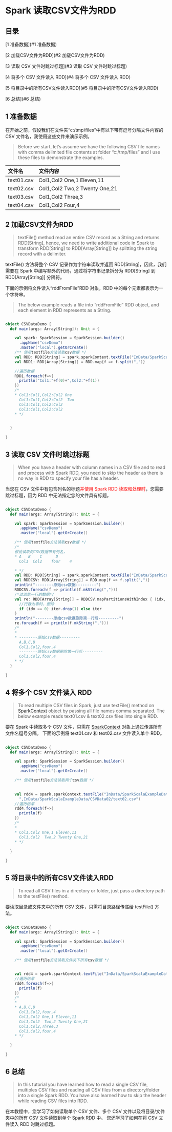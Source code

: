 # Spark 读取CSV文件为RDD

## 目录

[1 准备数据](#1 准备数据)

[2 加载CSV文件为RDD](#2 加载CSV文件为RDD)

[3 读取 CSV 文件时跳过标题](#3 读取 CSV 文件时跳过标题)

[4 将多个 CSV 文件读入 RDD](#4 将多个 CSV 文件读入 RDD)

[5 将目录中的所有CSV文件读入RDD](#5 将目录中的所有CSV文件读入RDD)

[6 总结](#6 总结)

## 1 准备数据

在开始之前，假设我们在文件夹“c:/tmp/files”中有以下带有逗号分隔文件内容的 CSV 文件名，我使用这些文件来演示示例。

> Before we start, let’s assume we have the following CSV file names with comma delimited file contents at folder “c:/tmp/files” and I use these files to demonstrate the examples.

| 文件名     | 文件内容                       |
| :--------- | :----------------------------- |
| text01.csv | Col1,Col2 One,1 Eleven,11      |
| text02.csv | Col1,Col2  Two,2 Twenty One,21 |
| text03.csv | Col1,Col2  Three,3             |
| text04.csv | Col1,Col2  Four,4              |

## 2 加载CSV文件为RDD

> textFile() method read an entire CSV record as a String and returns RDD[String], hence, we need to write additional code in Spark to transform RDD[String] to RDD[Array[String]] by splitting the string record with a delimiter.

textFile() 方法将整个 CSV 记录作为字符串读取并返回 RDD[String]，因此，我们需要在 Spark 中编写额外的代码，通过将字符串记录拆分为 RDD[String] 到 RDD[Array[String]] 分隔符。

下面的示例将文件读入“rddFromFile”RDD 对象，RDD 中的每个元素都表示为一个字符串。

> The below example reads a file into “rddFromFile” RDD object, and each element in RDD represents as a String.

```scala

object CSVDataDemo {
  def main(args: Array[String]): Unit = {

    val spark: SparkSession = SparkSession.builder()
      .appName("csvDemo")
      .master("local").getOrCreate()
    /** 使用textfile方法读取csv数据 */
    val RDD: RDD[String] = spark.sparkContext.textFile("InData/SparkScalaExampleData/CSVData02/*")
    val RDD1: RDD[Array[String]] = RDD.map{f => f.split(",")}

    //遍历数据
    RDD1.foreach(f=>{
      println("Col1:"+f(0)+",Col2:"+f(1))
    })
    /*
    * Col1:Col1,Col2:Col2 One
      Col1:Col1,Col2:Col2  Two
      Col1:Col1,Col2:Col2
      Col1:Col1,Col2:Col2
    * */
    

  }

}

```

## 3 读取 CSV 文件时跳过标题

> When you have a header with column names in a CSV file and to read and process with Spark RDD, you need to skip the header as there is no way in RDD to specify your file has a header.

当您在 CSV 文件中有包含列名的标题<font color=red>并使用 Spark RDD 读取和处理时</font>，您需要跳过标题，因为 RDD 中无法指定您的文件具有标题。

```scala

object CSVDataDemo {
  def main(args: Array[String]): Unit = {

    val spark: SparkSession = SparkSession.builder()
      .appName("csvDemo")
      .master("local").getOrCreate()

    /** 使用textfile方法读取csv数据 */
    /*
    假设读取的CSV数据带有列名，
    * A	  B	   C 	  D
      Col1	Col2	four 	4

    * */
    val RDD: RDD[String] = spark.sparkContext.textFile("InData/SparkScalaExampleData/CSVData02/header.csv")
    val RDDCSV: RDD[Array[String]] = RDD.map{f => f.split(",")}
    println("--------原始csv数据---------")
    RDDCSV.foreach(f => println(f.mkString(",")))
    /*过滤第一行的数据*/
    val re: RDD[Array[String]] = RDDCSV.mapPartitionsWithIndex { (idx, iter) =>
      //行数为零时，删除
      if (idx == 0) iter.drop(1) else iter
    }
    println("--------原始csv数据删除第一行后---------")
    re.foreach(f => println(f.mkString(",")))
    /*
    * 
    * --------原始csv数据---------
      A,B,C,D
      Col1,Col2,four,4
      --------原始csv数据删除第一行后---------
      Col1,Col2,four,4
    * */
  }

}
```

## 4 将多个 CSV 文件读入 RDD

> To read multiple CSV files in Spark, just use textFile() method on [SparkContext](https://sparkbyexamples.com/spark/how-to-create-a-sparksession-and-spark-context/) object by passing all file names comma separated. The below example reads text01.csv & text02.csv files into single RDD.

要在 Spark 中读取多个 CSV 文件，只需在 [SparkContext](https://sparkbyexamples.com/spark/how-to-create-a-sparksession-and-spark-context/) 对象上通过传递所有 文件名逗号分隔。 下面的示例将 text01.csv 和 text02.csv 文件读入单个 RDD。

```scala

object CSVDataDemo {
  def main(args: Array[String]): Unit = {

    val spark: SparkSession = SparkSession.builder()
      .appName("csvDemo")
      .master("local").getOrCreate()

    /** 使用textfile方法读取两个csv数据 */

    
    val rdd4 = spark.sparkContext.textFile("InData/SparkScalaExampleData/CSVData02/text01.csv" +
      ",InData/SparkScalaExampleData/CSVData02/text02.csv")
    //遍历结果
    rdd4.foreach(f=>{
      println(f)
    })
    /*
    * 
    * Col1,Col2 One,1 Eleven,11
      Col1,Col2  Two,2 Twenty One,21
    * */
    
  }

}

```

## 5 将目录中的所有CSV文件读入RDD

> To read all CSV files in a directory or folder, just pass a directory path to the testFile() method.

要读取目录或文件夹中的所有 CSV 文件，只需将目录路径传递给 testFile() 方法。

```scala

object CSVDataDemo {
  def main(args: Array[String]): Unit = {

    val spark: SparkSession = SparkSession.builder()
      .appName("csvDemo")
      .master("local").getOrCreate()

    /** 使用textfile方法读取文件夹下所有csv数据 */


    val rdd4 = spark.sparkContext.textFile("InData/SparkScalaExampleData/CSVData02/*")
    //遍历结果
    rdd4.foreach(f=>{
      println(f)
    })
    /*
    *
    * A,B,C,D
      Col1,Col2,four,4
      Col1,Col2 One,1 Eleven,11
      Col1,Col2  Two,2 Twenty One,21
      Col1,Col2,Three,3
      Col1,Col2,four,4
    * */

  }

}
```

## 6 总结

> In this tutorial you have learned how to read a single CSV file, multiples CSV files and reading all CSV files from a directory/folder into a single Spark RDD. You have also learned how to skip the header while reading CSV files into RDD.

在本教程中，您学习了如何读取单个 CSV 文件、多个 CSV 文件以及将目录/文件夹中的所有 CSV 文件读取到单个 Spark RDD 中。 您还学习了如何在将 CSV 文件读入 RDD 时跳过标题。